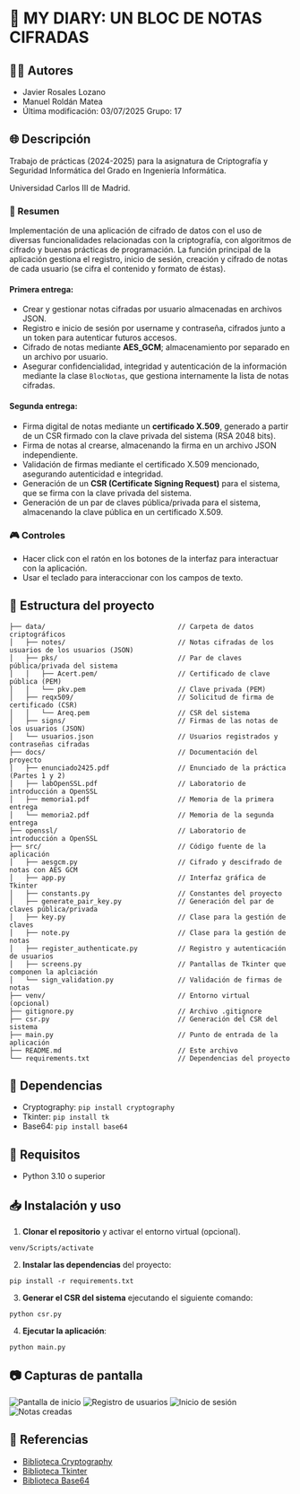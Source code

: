 # 📝 MY DIARY: UN BLOC DE NOTAS CIFRADAS

## 🙆‍♂️ Autores
- Javier Rosales Lozano
- Manuel Roldán Matea
- Última modificación: 03/07/2025
Grupo: 17

## 🌐 Descripción

Trabajo de prácticas (2024-2025) para la asignatura de Criptografía y Seguridad Informática del Grado en Ingeniería Informática.

Universidad Carlos III de Madrid.

### 📖 Resumen

Implementación de una aplicación de cifrado de datos con el uso de diversas funcionalidades relacionadas con la
criptografía, con algoritmos de cifrado y buenas prácticas de programación. La función principal de la aplicación
gestiona el registro, inicio de sesión, creación y cifrado de notas de cada usuario (se cifra el contenido y
formato de éstas).

#### __Primera entrega__:

- Crear y gestionar notas cifradas por usuario almacenadas en archivos JSON.
- Registro e inicio de sesión por username y contraseña, cifrados junto a un token para autenticar futuros accesos.
- Cifrado de notas mediante __AES_GCM__; almacenamiento por separado en un archivo por usuario.
- Asegurar confidencialidad, integridad y autenticación de la información mediante la clase `BlocNotas`, que gestiona internamente
la lista de notas cifradas.

#### __Segunda entrega__:

- Firma digital de notas mediante un __certificado X.509__, generado a partir de un CSR firmado con la clave privada del sistema (RSA 2048 bits).
- Firma de notas al crearse, almacenando la firma en un archivo JSON independiente.
- Validación de firmas mediante el certificado X.509 mencionado, asegurando autenticidad e integridad.
- Generación de un __CSR (Certificate Signing Request)__ para el sistema, que se firma con la clave privada del sistema.
- Generación de un par de claves pública/privada para el sistema, almacenando la clave pública en un certificado X.509.

### 🎮 Controles

- Hacer click con el ratón en los botones de la interfaz para interactuar con la aplicación.
- Usar el teclado para interaccionar con los campos de texto.

## 🚧 Estructura del proyecto

```plaintext
├── data/                                 // Carpeta de datos criptográficos
│   ├── notes/                            // Notas cifradas de los usuarios de los usuarios (JSON)
│   ├── pks/                              // Par de claves pública/privada del sistema
│   │   ├── Acert.pem/                    // Certificado de clave pública (PEM)
│   │   └── pkv.pem                       // Clave privada (PEM)
│   ├── reqx509/                          // Solicitud de firma de certificado (CSR)
│   │   └── Areq.pem                      // CSR del sistema
│   ├── signs/                            // Firmas de las notas de los usuarios (JSON)
│   └── usuarios.json                     // Usuarios registrados y contraseñas cifradas
├── docs/                                 // Documentación del proyecto
│   ├── enunciado2425.pdf                 // Enunciado de la práctica (Partes 1 y 2)
│   ├── labOpenSSL.pdf                    // Laboratorio de introducción a OpenSSL
│   ├── memoria1.pdf                      // Memoria de la primera entrega
│   └── memoria2.pdf                      // Memoria de la segunda entrega
├── openssl/                              // Laboratorio de introducción a OpenSSL
├── src/                                  // Código fuente de la aplicación
│   ├── aesgcm.py                         // Cifrado y descifrado de notas con AES GCM
│   ├── app.py                            // Interfaz gráfica de Tkinter
│   ├── constants.py                      // Constantes del proyecto
│   ├── generate_pair_key.py              // Generación del par de claves pública/privada
│   ├── key.py                            // Clase para la gestión de claves
│   ├── note.py                           // Clase para la gestión de notas
│   ├── register_authenticate.py          // Registro y autenticación de usuarios
│   ├── screens.py                        // Pantallas de Tkinter que componen la aplciación
│   └── sign_validation.py                // Validación de firmas de notas
├── venv/                                 // Entorno virtual (opcional)
├── gitignore.py                          // Archivo .gitignore
├── csr.py                                // Generación del CSR del sistema
├── main.py                               // Punto de entrada de la aplicación
├── README.md                             // Este archivo
└── requirements.txt                      // Dependencias del proyecto
```

## 🔗 Dependencias

- Cryptography: `pip install cryptography`
- Tkinter: `pip install tk`
- Base64: `pip install base64`

## 📝 Requisitos

- Python 3.10 o superior

## 📥 Instalación y uso

1. __Clonar el repositorio__ y activar el entorno virtual (opcional).

```
venv/Scripts/activate
```

2. __Instalar las dependencias__ del proyecto:

```
pip install -r requirements.txt
```

3. __Generar el CSR del sistema__ ejecutando el siguiente comando:

```
python csr.py
```

4. __Ejecutar la aplicación__:

```
python main.py
```

## 📷 Capturas de pantalla

![Pantalla de inicio](docs/screenshots/init.png)
![Registro de usuarios](docs/screenshots/register.png)
![Inicio de sesión](docs/screenshots/portal.png)
![Notas creadas](docs/screenshots/notes.png)


## 🤝 Referencias
- [Biblioteca Cryptography](https://cryptography.io/en/latest/)
- [Biblioteca Tkinter](https://docs.python.org/3/library/tkinter.html)
- [Biblioteca Base64](https://docs.python.org/3/library/base64.html)